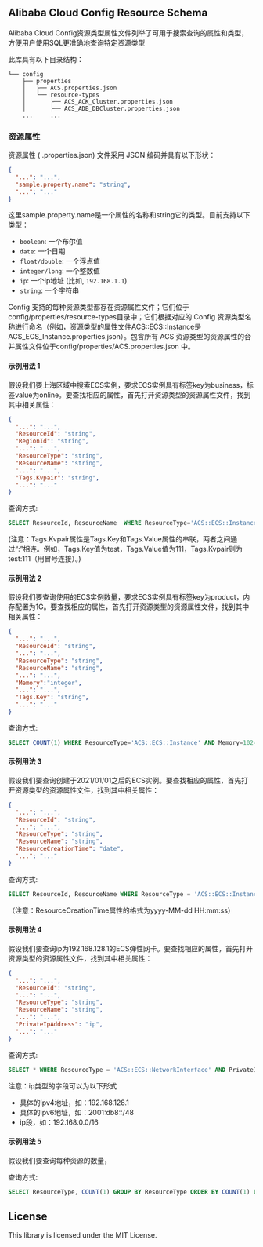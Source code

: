 ## Alibaba Cloud Config Resource Schema

Alibaba Cloud Config资源类型属性文件列举了可用于搜索查询的属性和类型，方便用户使用SQL更准确地查询特定资源类型

此库具有以下目录结构：

```
└── config
    ├── properties
    │   ├── ACS.properties.json
    │   └── resource-types
    │       ├── ACS_ACK_Cluster.properties.json
    │       ├── ACS_ADB_DBCluster.properties.json
    ...     ...
```

### 资源属性

资源属性 ( .properties.json) 文件采用 JSON 编码并具有以下形状：

```json
{
  "...": "...",
  "sample.property.name": "string",
  "...": "..."
}
```

这里sample.property.name是一个属性的名称和string它的类型。目前支持以下类型：

* `boolean`: 一个布尔值
* `date`: 一个日期
* `float/double`: 一个浮点值
* `integer/long`:  一个整数值
* `ip`: 一个ip地址 (比如, `192.168.1.1`)
* `string`: 一个字符串

Config 支持的每种资源类型都存在资源属性文件；它们位于config/properties/resource-types目录中；它们根据对应的 Config 资源类型名称进行命名（例如，资源类型的属性文件ACS::ECS::Instance是ACS_ECS_Instance.properties.json）。包含所有 ACS 资源类型的资源属性的合并属性文件位于config/properties/ACS.properties.json 中。

#### 示例用法 1

假设我们要上海区域中搜索ECS实例，要求ECS实例具有标签key为business，标签value为online。要查找相应的属性，首先打开资源类型的资源属性文件，找到其中相关属性：

```json
{
  "...": "...",
  "ResourceId": "string",
  "RegionId": "string",
  "...": "...",
  "ResourceType": "string",
  "ResourceName": "string",
  "...": "...",
  "Tags.Kvpair": "string",
  "...": "..."
}
```
查询方式:
```sql
SELECT ResourceId, ResourceName  WHERE ResourceType='ACS::ECS::Instance' AND RegionId='cn-shanghai' AND Tags.Kvpair='business:online'
```

(注意：Tags.Kvpair属性是Tags.Key和Tags.Value属性的串联，两者之间通过“:”相连。例如，Tags.Key值为test，Tags.Value值为111，Tags.Kvpair则为test:111（用冒号连接）。)

#### 示例用法 2

假设我们要查询使用的ECS实例数量，要求ECS实例具有标签key为product，内存配置为1G。要查找相应的属性，首先打开资源类型的资源属性文件，找到其中相关属性：

```json
{
  "...": "...",
  "ResourceId": "string",
  "...": "...",
  "ResourceType": "string",
  "ResourceName": "string",
  "...": "...",
  "Memory":"integer",
  "...": "...",
  "Tags.Key": "string",
  "...": "..."
}
```

查询方式:
```sql
SELECT COUNT(1) WHERE ResourceType='ACS::ECS::Instance' AND Memory=1024 AND Tags.Key='product'
```

#### 示例用法 3

假设我们要查询创建于2021/01/01之后的ECS实例。要查找相应的属性，首先打开资源类型的资源属性文件，找到其中相关属性：

```json
{
  "...": "...",
  "ResourceId": "string",
  "...": "...",
  "ResourceType": "string",
  "ResourceName": "string",
  "ResourceCreationTime": "date",
  "...": "..."
}
```

查询方式:
```sql
SELECT ResourceId, ResourceName WHERE ResourceType = 'ACS::ECS::Instance' AND ResourceCreationTime > '2021-01-01 00:00:00'
```

（注意：ResourceCreationTime属性的格式为yyyy-MM-dd HH:mm:ss）

#### 示例用法 4

假设我们要查询ip为192.168.128.1的ECS弹性网卡。要查找相应的属性，首先打开资源类型的资源属性文件，找到其中相关属性：

```json
{
  "...": "...",
  "ResourceId": "string",
  "...": "...",
  "ResourceType": "string",
  "ResourceName": "string",
  "...": "...",
  "PrivateIpAddress": "ip",
  "...": "..."
}
```

查询方式:
```sql
SELECT * WHERE ResourceType = 'ACS::ECS::NetworkInterface' AND PrivateIpAddress = '192.168.128.1'
```

注意：ip类型的字段可以为以下形式
* 具体的ipv4地址，如：192.168.128.1
* 具体的ipv6地址，如：2001:db8::/48
* ip段，如：192.168.0.0/16


#### 示例用法 5

假设我们要查询每种资源的数量，

查询方式:
```sql
SELECT ResourceType, COUNT(1) GROUP BY ResourceType ORDER BY COUNT(1) DESC
```


## License

This library is licensed under the MIT License.